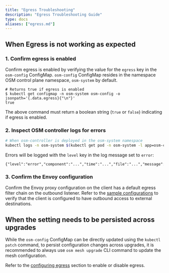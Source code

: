 ```yaml
---
title: "Egress Troubleshooting"
description: "Egress Troubleshooting Guide"
type: docs
aliases: ["egress.md"]
---
```


## When Egress is not working as expected

### 1. Confirm egress is enabled

Confirm egress is enabled by verifying the value for the `egress` key in the `osm-config` ConfigMap. `osm-config` ConfigMap resides in the namespace OSM control plane namespace, `osm-system` by default.

```console
# Returns true if egress is enabled
$ kubectl get configmap -n osm-system osm-config -o jsonpath='{.data.egress}{"\n"}'
true
```

The above command must return a boolean string (`true` or `false`) indicating if egress is enabled.

### 2. Inspect OSM controller logs for errors

```bash
# When osm-controller is deployed in the osm-system namespace
kubectl logs -n osm-system $(kubectl get pod -n osm-system -l app=osm-controller -o jsonpath='{.items[0].metadata.name}')
```

Errors will be logged with the `level` key in the log message set to `error`:
```console
{"level":"error","component":"...","time":"...","file":"...","message":"..."}
```

### 3. Confirm the Envoy configuration

Confirm the Envoy proxy configuration on the client has a default egress filter chain on the outbound listener. Refer to the [sample configurations](../../../tasks_usage/traffic_management/egress#envoy-configurations) to verify that the client is configured to have outbound access to external destinations.

## When the setting needs to be persisted across upgrades

While the `osm-config` ConfigMap can be directly updated using the `kubectl patch` command, to persist configuration changes across upgrades, it is recommended to always use `osm mesh upgrade` CLI command to update the mesh configuration.

Refer to the [configuring egress](../../../tasks_usage/traffic_management/egress#configuring-egress) section to enable or disable egress.
